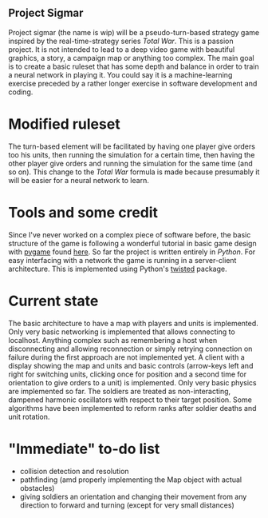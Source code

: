 ## Project Sigmar
Project sigmar (the name is wip) will be a pseudo-turn-based strategy game inspired by the real-time-strategy series *Total War*. This is a passion project. It is not intended to lead to a deep video game with beautiful graphics, a story, a campaign map or anything too complex. The main goal is to create a basic ruleset that has some depth and balance in order to train a neural network in playing it. You could say it is a machine-learning exercise preceded by a rather longer exercise in software development and coding.
# Modified ruleset
The turn-based element will be facilitated by having one player give orders too his units, then running the simulation for a certain time, then having the other player give orders and running the simulation for the same time (and so on). This change to the *Total War* formula is made because presumably it will be easier for a neural network to learn.
# Tools and some credit
Since I've never worked on a complex piece of software before, the basic structure of the game is following a wonderful tutorial in basic game design with [pygame](https://www.pygame.org) found [here](http://ezide.com/games/writing-games.html). So far the project is written entirely in *Python*. For easy interfacing with a network the game is running in a server-client architecture. This is implemented using Python's [twisted](https://twisted.org/) package.
# Current state
The basic architecture to have a map with players and units is implemented. Only very basic networking is implemented that allows connecting to localhost. Anything complex such as remembering a host when disconnecting and allowing reconnection or simply retrying connection on failure during the first approach are not implemented yet.
A client with a display showing the map and units and basic controls (arrow-keys left and right for switching units, clicking once for position and a second time for orientation to give orders to a unit) is implemented. Only very basic physics are implemented so far. The soldiers are treated as non-interacting, dampened harmonic oscillators with respect to their target position.
Some algorithms have been implemented to reform ranks after soldier deaths and unit rotation.
# "Immediate" to-do list
* collision detection and resolution
* pathfinding (amd properly implementing the Map object with actual obstacles)
* giving soldiers an orientation and changing their movement from any direction to forward and turning (except for very small distances)
